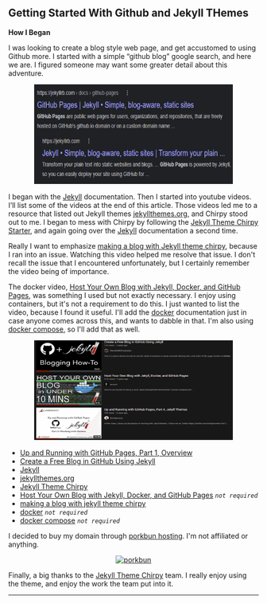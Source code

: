 
## Getting Started With Github and Jekyll THemes
 
**How I Began**
 
I was looking to create a blog style web page, and get accustomed to using Github more. I started with a simple “github blog” google search, and here we are. I figured someone may want some greater detail about this adventure.

<p align="center">
<img src="https://raw.githubusercontent.com/n1ghtx0w1/blog-learning/main/img/github-blog1.png" width="400" height="200" alt="google search">
</p>
 
I began with the [Jekyll](https://jekyllrb.com/docs/installation/) documentation. Then I started into youtube videos. I’ll list some of the videos at the end of this article. Those videos led me to a resource that listed out Jekyll themes [jekyllthemes.org](http://jekyllthemes.org/themes/jekyll-theme-chirpy/), and Chirpy stood out to me. I began to mess with Chirpy by following the [Jekyll Theme Chirpy Starter], and again going over the [Jekyll](https://jekyllrb.com/docs/installation/) documentation a second time.
 
Really I want to emphasize [making a blog with Jekyll theme chirpy](https://www.youtube.com/watch?v=cUJ_PjfW2SE&t=1906s), because I ran into an issue.  Watching this video helped me resolve that issue. I don't recall the issue that I encountered unfortunately, but I certainly remember the video being of importance.

The docker video, [Host Your Own Blog with Jekyll, Docker, and GitHub Pages](https://www.youtube.com/watch?v=ZHQ3IwIL590&t=359s), was something I used but not exactly necessary. I enjoy using containers, but it's not a requirement to do this. I just wanted to list the video, because I found it useful. I'll add the [docker](https://docs.docker.com/engine/install/) documentation just in case anyone comes across this, and wants to dabble in that. I'm also using [docker compose](https://docs.docker.com/compose/install/), so I'll add that as well.

<p align="center">
<img src="https://raw.githubusercontent.com/n1ghtx0w1/blog-learning/main/img/github-blog2.png" width="400" height="200" alt="youtube">
</p>
 
- [Up and Running with GitHub Pages, Part 1, Overview](https://www.youtube.com/watch?v=EvYs1idcGnM&list=PLWzwUIYZpnJuT0sH4BN56P5oWTdHJiTNq)
- [Create a Free Blog in GitHub Using Jekyll](https://www.youtube.com/watch?v=-QA6HqZalBQ&t=198s)
- [Jekyll](https://jekyllrb.com/docs/installation/)
- [jekyllthemes.org](http://jekyllthemes.org/themes/jekyll-theme-chirpy/)
- [Jekyll Theme Chirpy](https://github.com/cotes2020/jekyll-theme-chirpy)
- [Host Your Own Blog with Jekyll, Docker, and GitHub Pages](https://www.youtube.com/watch?v=ZHQ3IwIL590&t=359s) *`not required`*
- [making a blog with jekyll theme chirpy](https://www.youtube.com/watch?v=cUJ_PjfW2SE&t=1906s)
- [docker](https://docs.docker.com/engine/install/) *`not required`*
- [docker compose](https://docs.docker.com/compose/install/) *`not required`*

I decided to buy my domain through [porkbun hosting](https://porkbun.com/). I'm not affiliated or anything.
 
<p align="center"><a href="https://porkbun.com/" target="_blank">
<img src="https://cdn.larryludwig.com/wp-content/uploads/2021/10/porkbun.png" width="500" height="90" alt="porkbun">
</p></a>

Finally, a big thanks to the [Jekyll Theme Chirpy](https://github.com/cotes2020/jekyll-theme-chirpy) team. I really enjoy using the theme, and enjoy the work the team put into it. 

---

[Up and Running with GitHub Pages, Part 1, Overview]: (https://www.youtube.com/watch?v=EvYs1idcGnM&list=PLWzwUIYZpnJuT0sH4BN56P5oWTdHJiTNq)
[Create a Free Blog in GitHub Using Jekyll]: (https://www.youtube.com/watch?v=-QA6HqZalBQ&t=198s)
[Jekyll]: (https://jekyllrb.com/docs/installation/)
[jekyllthemes.org]: (http://jekyllthemes.org/themes/jekyll-theme-chirpy/)
[Jekyll Theme Chirpy]: (https://github.com/cotes2020/jekyll-theme-chirpy)
[Jekyll Theme Chirpy Starter]: (https://github.com/cotes2020/chirpy-starter/generate)
[Host Your Own Blog with Jekyll, Docker, and GitHub Pages]: (https://www.youtube.com/watch?v=ZHQ3IwIL590&t=359s)
[making a blog with jekyll theme chirpy]: (https://www.youtube.com/watch?v=cUJ_PjfW2SE&t=1906s)
[docker]: (https://docs.docker.com/engine/install/)
[docker compose]: (https://docs.docker.com/compose/install/)
[porkbun hosting]: (https://porkbun.com/)
